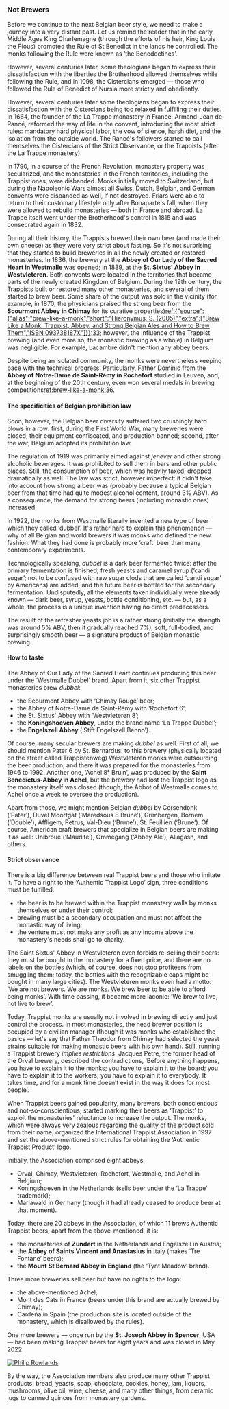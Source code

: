 ### Not Brewers

Before we continue to the next Belgian beer style, we need to make a journey into a very distant past. Let us remind the reader that in the early Middle Ages King Charlemagne (through the efforts of his heir, King Louis the Pious) promoted the Rule of St Benedict in the lands he controlled. The monks following the Rule were known as ‘the Benedectines’.

However, several centuries later, some theologians began to express their dissatisfaction with the liberties the Brotherhood allowed themselves while following the Rule, and in 1098, the Cistercians emerged — those who followed the Rule of Benedict of Nursia more strictly and obediently.

However, several centuries later some theologians began to express their dissatisfaction with the Cistercians being too relaxed in fulfilling their duties. In 1664, the founder of the La Trappe monastery in France, Armand-Jean de Rancé, reformed the way of life in the convent, introducing the most strict rules: mandatory hard physical labor, the vow of silence, harsh diet, and the isolation from the outside world. The Rancé's followers started to call themselves the Cistercians of the Strict Observance, or the Trappists (after the La Trappe monastery).

In 1790, in a course of the French Revolution, monastery property was secularized, and the monasteries in the French territories, including the Trappist ones, were disbanded. Monks initially moved to Switzerland, but during the Napoleonic Wars almost all Swiss, Dutch, Belgian, and German convents were disbanded as well, if not destroyed. Friars were able to return to their customary lifestyle only after Bonaparte's fall, when they were allowed to rebuild monasteries — both in France and abroad. La Trappe itself went under the Brotherhood's control in 1815 and was consecrated again in 1832.

During all their history, the Trappists brewed their own beer (and made their own cheese) as they were very strict about fasting. So it's not surprising that they started to build breweries in all the newly created or restored monasteries. In 1836, the brewery at the **Abbey of Our Lady of the Sacred Heart in Westmalle** was opened; in 1839, at the **St. Sixtus' Abbey in Westvleteren**. Both convents were located in the territories that became parts of the newly created Kingdom of Belgium. During the 19th century, the Trappists built or restored many other monasteries, and several of them started to brew beer. Some share of the output was sold in the vicinity (for example, in 1870, the physicians praised the strong beer from the **Scourmont Abbey in Chimay** for its curative properties)[ref:{"source":{"alias":"brew-like-a-monk","short":"Hieronymus, S. (2005)","extra":["Brew Like a Monk: Trappist, Abbey, and Strong Belgian Ales and How to Brew Them","ISBN 093738187X"]}}:33](); however, the influence of the Trappist brewing (and even more so, the monastic brewing as a whole) in Belgium was negligible. For example, Lacambre didn't mention any abbey beers.

Despite being an isolated community, the monks were nevertheless keeping pace with the technical progress. Particularly, Father Dominic from the **Abbey of Notre-Dame de Saint-Rémy in Rochefort** studied in Leuven, and, at the beginning of the 20th century, even won several medals in brewing competitions[ref:brew-like-a-monk:36]().

#### The specificities of Belgian prohibition law

Soon, however, the Belgian beer diversity suffered two crushingly hard blows in a row: first, during the First World War, many breweries were closed, their equipment confiscated, and production banned; second, after the war, Belgium adopted its prohibition law.

The regulation of 1919 was primarily aimed against *jenever* and other strong alcoholic beverages. It was prohibited to sell them in bars and other public places. Still, the consumption of beer, which was heavily taxed, dropped dramatically as well. The law was strict, however imperfect: it didn't take into account how strong a beer was (probably because a typical Belgian beer from that time had quite modest alcohol content, around 3% ABV). As a consequence, the demand for strong beers (including monastic ones) increased.

In 1922, the monks from Westmalle literally invented a new type of beer which they called ‘dubbel’. It's rather hard to explain this phenomenon — why of all Belgian and world brewers it was monks who defined the new fashion. What they had done is probably more ‘craft’ beer than many contemporary experiments.

Technologically speaking, *dubbel* is a dark beer fermented twice: after the primary fermentation is finished, fresh yeasts and caramel syrup (‘candi sugar’; not to be confused with raw sugar clods that are called ‘candi sugar’ by Americans) are added, and the future beer is bottled for the secondary fermentation. Undisputedly, all the elements taken individually were already known — dark beer, syrup, yeasts, bottle conditioning, etc. — but, as a whole, the process is a unique invention having no direct predecessors.

The result of the refresher yeasts job is a rather strong (initially the strength was around 5% ABV, then it gradually reached 7%), soft, full-bodied, and surprisingly smooth beer — a signature product of Belgian monastic brewing.

#### How to taste

The Abbey of Our Lady of the Sacred Heart continues producing this beer under the ‘Westmalle Dubbel’ brand. Apart from it, six other Trappist monasteries brew *dubbel*:

  * the Scourmont Abbey with ‘Chimay Rouge’ beer;
  * the Abbey of Notre-Dame de Saint-Rémy with ‘Rochefort 6’;
  * the St. Sixtus' Abbey with ‘Westvleteren 8’;
  * the **Koningshoeven Abbey**, under the brand name ‘La Trappe Dubbel’;
  * the **Engelszell Abbey** (‘Stift Engelszell Benno’).

Of course, many secular brewers are making *dubbel* as well. First of all, we should mention Pater 6 by St. Bernardus: to this brewery (physically located on the street called Trappistenweg) Westvleteren monks were outsourcing the beer production, and there it was prepared for the monasteries from 1946 to 1992. Another one, ‘Achel 8° Bruin’, was produced by the **Saint Benedictus-Abbey in Achel**, but the brewery had lost the Trappist logo as the monastery itself was closed (though, the Abbot of Westmalle comes to Achel once a week to oversee the production).

Apart from those, we might mention Belgian *dubbel* by Corsendonk (‘Pater’), Duvel Moortgat (‘Maredsous 8 Brune’), Grimbergen, Bornem (‘Double’), Affligem, Petrus, Val-Dieu (‘Brune’), St. Feuillien (‘Brune’). Of course, American craft brewers that specialize in Belgian beers are making it as well: Unibroue (‘Maudite’), Ommegang (‘Abbey Ale’), Allagash, and others.

#### Strict observance

There is a big difference between real Trappist beers and those who imitate it. To have a right to the ‘Authentic Trappist Logo’ sign, three conditions must be fulfilled:

  * the beer is to be brewed within the Trappist monastery walls by monks themselves or under their control;
  * brewing must be a secondary occupation and must not affect the monastic way of living;
  * the venture must not make any profit as any income above the monastery's needs shall go to charity.

The Saint Sixtus' Abbey in Westvleteren even forbids re-selling their beers: they must be bought in the monastery for a fixed price, and there are no labels on the bottles (which, of course, does not stop profiteers from smuggling them; today, the bottles with the recognizable caps might be bought in many large cities). The Westvleteren monks even had a motto: ‘We are not brewers. We are monks. We brew beer to be able to afford being monks’. With time passing, it became more laconic: ‘We brew to live, not live to brew’.

Today, Trappist monks are usually not involved in brewing directly and just control the process. In most monasteries, the head brewer position is occupied by a civilian manager (though it was monks who established the basics — let's say that Father Theodor from Chimay had selected the yeast strains suitable for making monastic beers with his own hand). Still, running a Trappist brewery *implies restrictions*. Jacques Petre, the former head of the Orval brewery, described the contradictions, ‘Before anything happens, you have to explain it to the monks; you have to explain it to the board; you have to explain it to the workers; you have to explain it to everybody. It takes time, and for a monk time doesn’t exist in the way it does for most people’.

When Trappist beers gained popularity, many brewers, both conscientious and not-so-conscientious, started marking their beers as ‘Trappist’ to exploit the monasteries' reluctance to increase the output. The monks, which were always very zealous regarding the quality of the product sold from their name, organized the International Trappist Association in 1997 and set the above-mentioned strict rules for obtaining the ‘Authentic Trappist Product’ logo.

Initially, the Association comprised eight abbeys: 
  * Orval, Chimay, Westvleteren, Rochefort, Westmalle, and Achel in Belgium;
  * Koningshoeven in the Netherlands (sells beer under the ‘La Trappe’ trademark);
  * Mariawald in Germany (though it had already ceased to produce beer at that moment). 

Today, there are 20 abbeys in the Association, of which 11 brews Authentic Trappist beers; apart from the above-mentioned, it is:
  * the monasteries of **Zundert** in the Netherlands and Engelszell in Austria;
  * the **Abbey of Saints Vincent and Anastasius** in Italy (makes ‘Tre Fontane’ beers);
  * the **Mount St Bernard Abbey in England** (the ‘Tynt Meadow’ brand).

Three more breweries sell beer but have no rights to the logo: 
  * the above-mentioned Achel;
  * Mont des Cats in France (beers under this brand are actually brewed by Chimay);
  * Cardeña in Spain (the production site is located outside of the monastery, which is disallowed by the rules).
  
One more brewery — once run by the **St. Joseph Abbey in Spencer**, USA — had been making Trappist beers for eight years and was closed in May 2022.

[![Philip Rowlands](/img/trappist-beers.jpg "11 Trappist beers. The orange-capped bottle with no label is Westvleteren XII")](https://commons.wikimedia.org/wiki/File:Trappist_Beer_2015-08-15.jpg)

By the way, the Association members also produce many other Trappist products: bread, yeasts, soap, chocolate, cookies, honey, jam, liquors, mushrooms, olive oil, wine, cheese, and many other things, from ceramic jugs to canned quinces from monastery gardens.